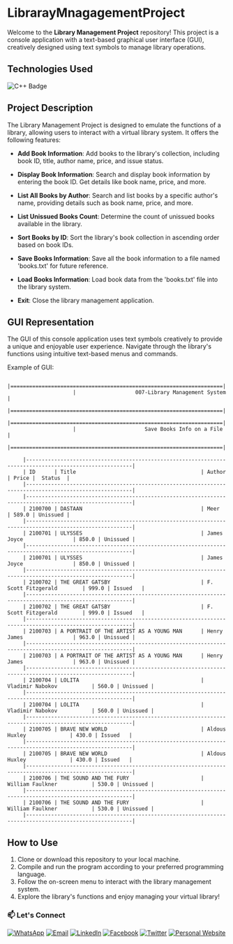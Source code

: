 # LibrarayMnagagementProject

Welcome to the **Library Management Project** repository! This project is a console application with a text-based graphical user interface (GUI), creatively designed using text symbols to manage library operations. 

## Technologies Used

![C++ Badge](https://img.shields.io/badge/-C%2B%2B-00599C?style=flat-square&logo=c%2B%2B&logoColor=white)

## Project Description

The Library Management Project is designed to emulate the functions of a library, allowing users to interact with a virtual library system. It offers the following features:

- **Add Book Information**: Add books to the library's collection, including book ID, title, author name, price, and issue status.

- **Display Book Information**: Search and display book information by entering the book ID. Get details like book name, price, and more.

- **List All Books by Author**: Search and list books by a specific author's name, providing details such as book name, price, and more.

- **List Unissued Books Count**: Determine the count of unissued books available in the library.

- **Sort Books by ID**: Sort the library's book collection in ascending order based on book IDs.

- **Save Books Information**: Save all the book information to a file named 'books.txt' for future reference.

- **Load Books Information**: Load book data from the 'books.txt' file into the library system.

- **Exit**: Close the library management application.

## GUI Representation

The GUI of this console application uses text symbols creatively to provide a unique and enjoyable user experience. Navigate through the library's functions using intuitive text-based menus and commands.

Example of GUI:

                         |====================================================================|
                         |                   007-Library Management System                    |
                         |====================================================================|
                         |====================================================================|
                         |                      Save Books Info on a File                     |
                         |====================================================================|

         |--------------------------------------------------------------------------------------------------------|
         | ID      | Title                                        | Author                     | Price |  Status  |
         |--------------------------------------------------------------------------------------------------------|
         |--------------------------------------------------------------------------------------------------------|
         | 2100700 | DASTAAN                                      | Meer                       | 589.0 | Unissued |
         |--------------------------------------------------------------------------------------------------------|
         | 2100701 | ULYSSES                                      | James Joyce                | 850.0 | Unissued |
         |--------------------------------------------------------------------------------------------------------|
         | 2100701 | ULYSSES                                      | James Joyce                | 850.0 | Unissued |
         |--------------------------------------------------------------------------------------------------------|
         | 2100702 | THE GREAT GATSBY                             | F. Scott Fitzgerald        | 999.0 | Issued   |
         |--------------------------------------------------------------------------------------------------------|
         | 2100702 | THE GREAT GATSBY                             | F. Scott Fitzgerald        | 999.0 | Issued   |
         |--------------------------------------------------------------------------------------------------------|
         | 2100703 | A PORTRAIT OF THE ARTIST AS A YOUNG MAN      | Henry James                | 963.0 | Unissued |
         |--------------------------------------------------------------------------------------------------------|
         | 2100703 | A PORTRAIT OF THE ARTIST AS A YOUNG MAN      | Henry James                | 963.0 | Unissued |
         |--------------------------------------------------------------------------------------------------------|
         | 2100704 | LOLITA                                       | Vladimir Nabokov           | 560.0 | Unissued |
         |--------------------------------------------------------------------------------------------------------|
         | 2100704 | LOLITA                                       | Vladimir Nabokov           | 560.0 | Unissued |
         |--------------------------------------------------------------------------------------------------------|
         | 2100705 | BRAVE NEW WORLD                              | Aldous Huxley              | 430.0 | Issued   |
         |--------------------------------------------------------------------------------------------------------|
         | 2100705 | BRAVE NEW WORLD                              | Aldous Huxley              | 430.0 | Issued   |
         |--------------------------------------------------------------------------------------------------------|
         | 2100706 | THE SOUND AND THE FURY                       | William Faulkner           | 530.0 | Unissued |
         |--------------------------------------------------------------------------------------------------------|
         | 2100706 | THE SOUND AND THE FURY                       | William Faulkner           | 530.0 | Unissued |
         |--------------------------------------------------------------------------------------------------------| 

## How to Use

1. Clone or download this repository to your local machine.
2. Compile and run the program according to your preferred programming language.
3. Follow the on-screen menu to interact with the library management system.
4. Explore the library's functions and enjoy managing your virtual library!

### 📫 Let's Connect

[![WhatsApp](https://img.shields.io/badge/WhatsApp-25D366?style=for-the-badge&logo=whatsapp&logoColor=white)](https://wa.me/923074315952)
[![Email](https://img.shields.io/badge/Email-D14836?style=for-the-badge&logo=gmail&logoColor=white)](mailto:asadali27232@gmail.com)
[![LinkedIn](https://img.shields.io/badge/LinkedIn-0077B5?style=for-the-badge&logo=linkedin&logoColor=white)](https://www.linkedin.com/in/asadali27232/)
[![Facebook](https://img.shields.io/badge/Facebook-1877F2?style=for-the-badge&logo=facebook&logoColor=white)](https://www.facebook.com/asadalighaffar)
[![Twitter](https://img.shields.io/badge/Twitter-1DA1F2?style=for-the-badge&logo=twitter&logoColor=white)](https://twitter.com/asadali27232)
[![Personal Website](https://img.shields.io/badge/Personal%20Website-24292e?style=for-the-badge&logo=react&logoColor=white&color=purplr)](https://asadali27232.github.io/asadali27232)
